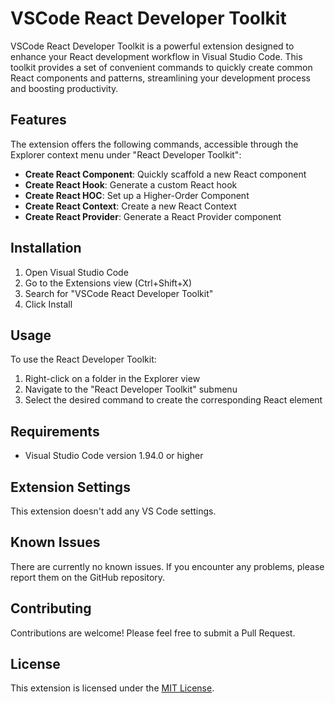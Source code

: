 # VSCode React Developer Toolkit

VSCode React Developer Toolkit is a powerful extension designed to enhance your React development workflow in Visual Studio Code. This toolkit provides a set of convenient commands to quickly create common React components and patterns, streamlining your development process and boosting productivity.

## Features

The extension offers the following commands, accessible through the Explorer context menu under "React Developer Toolkit":

- **Create React Component**: Quickly scaffold a new React component
- **Create React Hook**: Generate a custom React hook
- **Create React HOC**: Set up a Higher-Order Component
- **Create React Context**: Create a new React Context
- **Create React Provider**: Generate a React Provider component

## Installation

1. Open Visual Studio Code
2. Go to the Extensions view (Ctrl+Shift+X)
3. Search for "VSCode React Developer Toolkit"
4. Click Install

## Usage

To use the React Developer Toolkit:

1. Right-click on a folder in the Explorer view
2. Navigate to the "React Developer Toolkit" submenu
3. Select the desired command to create the corresponding React element

## Requirements

- Visual Studio Code version 1.94.0 or higher

## Extension Settings

This extension doesn't add any VS Code settings.

## Known Issues

There are currently no known issues. If you encounter any problems, please report them on the GitHub repository.

## Contributing

Contributions are welcome! Please feel free to submit a Pull Request.

## License

This extension is licensed under the [MIT License](LICENSE.md).
